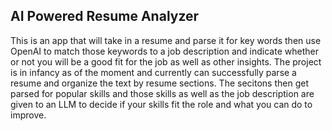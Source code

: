 ## AI Powered Resume Analyzer

This is an app that will take in a resume and parse it for key words then use OpenAI to match those keywords to a job description and indicate whether or not you will be a good fit for the job as well as other insights. The project is in infancy as of the moment and currently can 
successfully parse a resume and organize the text by resume sections. The secitons then get parsed for popular skills and those skills as well as the job description are given to an LLM to decide if your skills fit the role and what you can do to improve.